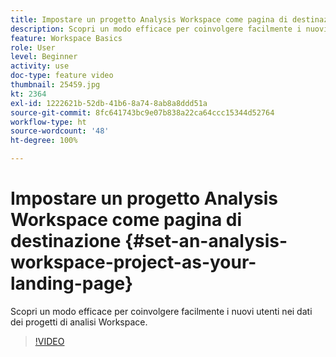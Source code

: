 ```yaml
---
title: Impostare un progetto Analysis Workspace come pagina di destinazione
description: Scopri un modo efficace per coinvolgere facilmente i nuovi utenti nei dati dei progetti di analisi Workspace
feature: Workspace Basics
role: User
level: Beginner
activity: use
doc-type: feature video
thumbnail: 25459.jpg
kt: 2364
exl-id: 1222621b-52db-41b6-8a74-8ab8a8ddd51a
source-git-commit: 8fc641743bc9e07b838a22ca64ccc15344d52764
workflow-type: ht
source-wordcount: '48'
ht-degree: 100%

---
```


# Impostare un progetto Analysis Workspace come pagina di destinazione {#set-an-analysis-workspace-project-as-your-landing-page}

Scopri un modo efficace per coinvolgere facilmente i nuovi utenti nei dati dei progetti di analisi Workspace.

>[!VIDEO](https://video.tv.adobe.com/v/25459/?quality=12&learn=on)
